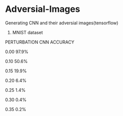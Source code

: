 # Adversial-Images
Generating CNN and their adversial images(tensorflow)

1)  MNIST dataset

PERTURBATION    CNN ACCURACY

   0.00             97.9%

   0.10             50.6%

   0.15             19.9%

   0.20              6.4%

   0.25              1.4%

   0.30              0.4%

   0.35              0.2%
